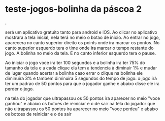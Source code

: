 # teste-jogos-bolinha da páscoa 2
.

será um aplicativo gratuito tanto para android e IOS.
Ao clicar no aplicativo mostrara a tela inicial, nela terá no meio o botao de inicio.
Ao entrar no jogo, aparecera no canto superior direito os points onde ira marcar os pontos.
No canto superior esquerdo tera o time onde ira marcar o tempo restante do jogo.
A bolinha no meio da tela. 
E no canto inferior esquerdo tera o pause.

Ao iniciar o jogo voce ira ter 100 segundos e a bolinha ira ter 75% do tamanho da tela e a cada clique ela tem a tendencia à diminuir 1% e mudar de lugar quando acertar a bolinha caso errar o clique na bolinha ele diminuira 3% e tambem diminuira 5 segundos do tempo de jogo.
o jogo irá ter um padrao de 50 pontos para que o jogador ganhe e abaixo disse ele ira perder o jogo.

na tela do jogador que ultrapassou os 50 pontos ira aparecer no meio "voce ganhou" e abaixo os botoes de reiniciar e o de sair
na tela do jogador que não ultrapassou os 50 pontos ira aparecer no meio "voce perdeu" e abaixo os botoes de reiniciar e o de sair


